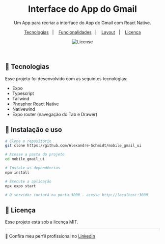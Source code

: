<h1 align="center"> Interface do App do Gmail </h1>

<p align="center">
 Um App para recriar a interface do App do Gmail com React Native. <br/>
</p>

<p align="center">
  <a href="#-tecnologias">Tecnologias</a>&nbsp;&nbsp;&nbsp;|&nbsp;&nbsp;&nbsp;
  <a href="#-funcionalidades">Funcionalidades</a>&nbsp;&nbsp;&nbsp;|&nbsp;&nbsp;&nbsp;
  <a href="#-layout">Layout</a>&nbsp;&nbsp;&nbsp;|&nbsp;&nbsp;&nbsp;
  <a href="#memo-licença">Licença</a>
</p>

<p align="center">
  <img alt="License" src="https://img.shields.io/static/v1?label=license&message=MIT&color=49AA26&labelColor=000000">
</p>

<br>


## 🚀 Tecnologias

Esse projeto foi desenvolvido com as seguintes tecnologias:

- Expo
- Typescript
- Tailwind
- Phosphor React Native
- Nativewind
- Expo router (navegação do Tab e Drawer)

## 🚀 Instalação e uso

```bash
# Clone o repositório
git clone https://github.com/Alexandre-Schmidt/mobile_gmail_ui

# Acesse a pasta do projeto
cd mobile_gmail_ui

# Instale as dependências
npm install

# Execute a aplicação
npx expo start

# O servidor inciará na porta:3000 - acesse http://localhost:3000
```

## :memo: Licença

Esse projeto está sob a licença MIT.

---

:wave: Confira meu perfil profissional no [LinkedIn](https://www.linkedin.com/in/alexandreborgesschmidt/)
